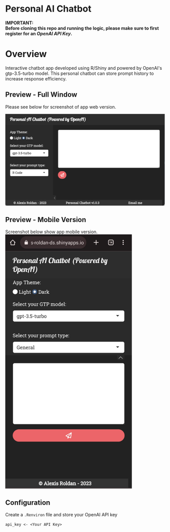 # Personal AI Chatbot

**IMPORTANT:**
<br>
**Before cloning this repo and running the logic, please make sure to first register for an *OpenAI API Key*.**

# Overview
Interactive chatbot app developed using R/Shiny and powered by OpenAI's gtp-3.5-turbo model. This personal chatbot can store prompt history to increase response efficiency.

## Preview - Full Window
<!-- <img src="figs/GTP_Assistant_Shiny_App.png" alt="GTP Example Full"> -->
Please see below for screenshot of app web version.

![Personal AI Chatbot - Web Version](figs/Personal-AI-Chatbot.png)

## Preview - Mobile Version
Screenshot below show app mobile version.
<br>
<img width="400px" src="figs/Personal-Ai-Chatbot-Mobil.jpeg" alt="Personal AI Chatbot - Mobile Version">
<!-- ![Personal AI Chatbot - Mobile Version](figs/Personal-Ai-Chatbot-Mobil.jpeg) -->

## Configuration
Create a `.Renviron` file and store your OpenAI API key
```shell
api_key <- <Your API Key>
```

